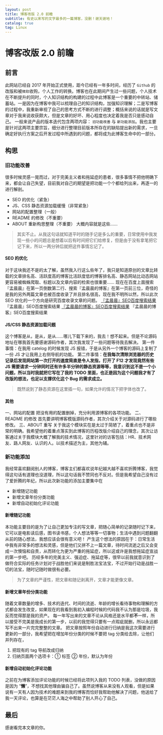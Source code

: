 ```yaml
---
layout: post
title: 博客改版 2.0 前瞻
subtitle: 有史以来写的文字最多的一篇博客，没删！谢天谢地！
catalog: true
tag: Linux
---
```


# 博客改版 2.0 前瞻

## 前言
此网站已经自 2017 年开始正式使用，距今已经有一年多时间，经历了 `Github` 的改版和被`微软`收购，个人工作的转换。博客也在此期间产生过一些问题，个人技术在不断提升的同时，个人知识结构的构建的过程中此博客是一个重要的中转站、储蓄站。一是因为在博客中我可以梳理自己的知识结构，加强知识理解；二是写博客的过程中，我重新审视了自己的思考方式不断的进行调整；概括来说的话就是写文章对于我来说收获颇大，但是文章的好坏、用心程度也决定着我是否只是感动自己。
一般来说产品的版本迭代包含两项内容： `旧功能改善` 与 `新功能添加`。我也主要是针对这两项主要宗旨，细分进行整理目前版本所存在的缺陷提出新的需求，一旦确定好执行方案之后开发过程中所遇到的问题，都将成为此博客生命中的一部分。
## 构思
### 旧功能改善
很多时候灵感一晃而过，对于完美主义者和拖延症的患者，很多事情不把他明确下来，都会让自己失望，目前我对自己的期望是把功能一个个都给列出来，再逐一的进行解剖。
* SEO 的优化（紧急）
* JS、CSS 静态资源加载缓慢（非常紧急）
* 网站的配置整理（一般）
* README 的修改（不重要）
* ABOUT 重新构思整理（不重要）
大概内容就是这些……
> 其实不止。从我这句话就知道平时的随手记是多么的重要，日常使用中我发现一些小的问题总是想着以后有时间把它们给修复，但是由于没有拿笔把它记下来，所以一两分钟后就把这件事情忘记了。
#### SEO 的优化
对于这块我还不是的太了解，虽然我入行这么些年了，我只是知道原创的文章比转载的文章排名高、活跃度高的博客比活跃度低的博客排名高、静态网站比动态网站更容易被蜘蛛爬取、标题以及文章内容的检索也很重要……
现在在百度上面搜索『孟晨晨』在第一页倒数第二行、搜索『孟晨晨的博客』在第一页前三位，奇怪的是我的另外两篇文章也被百度收录了并且排名很高，现在我不明所以然，所以此次 SEO 优化的一个方向是研究百度收录文章的问题。
[『孟晨晨』SEO百度搜索结果](http://mcc-blog.test.upcdn.net/img/post-revision2.0/mengchenchen-baidu-search-result.png)
『孟晨晨』SEO百度搜索结果
[『孟晨晨的博客』SEO百度搜索结果](http://mcc-blog.test.upcdn.net/img/post-revision2.0/mengchenchendeboke-baidu-search-result)
『孟晨晨的博客』SEO百度搜索结果
#### JS/CSS 静态资源加载问题
这个博客是从，是从，是从……哪儿下载下来的，我去！想不起来。但是不论源码地址在哪我首先要感谢源码作者，其次我发现了一些问题等待我去解决。
第一件事情：在我用 catelog 的时候发现 JS 报错，于是从另外一个博客的源码上复制了一份 JS 才让我用上右侧导航的功能。
第二件事情：**在我每次清除浏览器的历史记录后发现网站第一次打开的速度简直是令人发指，打开了 F12 才发现竟然有些 JS 需要请求一分钟同时还有许多半分钟的静态资源等等，我意识到这不是一个小问题，所以当时我就把它写在了我的 TODO 里面，也正是因为这个问题我才有了改版的想法，也足以支撑优化这个 Bug 的需求成立。**
> 既然说到了静态资源在这里插一句，如果允许的情况下把字体也改了。
#### 其他
一、网站的配置
把没有用的配置删掉，充分利用源博客的各项功能。
二、README 的修改
首先要讲明博客模版源码作者，其次介绍关于对源码进行了哪些修改。
三、ABOUT 重写
关于我这个模块实在是太过于简陋了，着重点也不是非常的明确。我希望他的着重点落实到此博客的历程改版介绍自己的理念，其次让访客通过关于我模块大概了解我的技术情况，这里针对的访客包括：HR、技术网友、路人网友、认识的人。以技术描述为主，其他为辅。
### 新功能添加
我经常喜欢翻阅别人的博客，博客主们都喜欢说年纪越大越不喜欢折腾博客，我觉得这句话有道理也没道理，所以这句话我不赞同也不反对。但是我希望自己没有过了爱折腾的年纪，所以此次新功能的添加主要集中在
* 新增随记功能
* 新增文章年份分类功能
* 新增自动初始化评论功能
#### 新增随记功能
本功能主要目的是为了让自己更加专注的写文章，把随心简单的记录随时记下来，它可以是电影读后感，图书读书感，个人想法等等一切事物；生活中遇到问题翻翻从前的随心想法，我想应该会很有意义吧！
产生这个想法的原因在于：日常生活中我有非常多的想法和灵感，但是他们又拼不上一篇文章，待时间流逝之后又会变成一次懊恼和自责，从而转化为更为严重的拖延症，所以这或许是我想拖延症宣战的第一步吧。
历经多年的完美主义、强迫症、拖延症等，很早以前我就意识到了做符合实际的任务计划对于战胜他们来说是制胜法宝法宝，不过开始行动是战胜一切的法宝，随时记随时做很有必要。
> 为了文章的严谨性，把文章和随记剥离开，文章才能更像文章。
#### 新增文章年份分类功能
随着文章数量的增多、技术的迭代、时间的流逝、年龄的增长看待事物和理解的方式都会发生改变，如果现在的我看到我初入编程时候的代码我不认为那是垃圾，我反而觉得那是我的资产。
每一年写出来的文章不论从风格还是水平都**不**一样，所以接受不完美是我成长的第一步，以前的我觉得只要有一点瑕疵就删，所以永远都写不出来一片完完整整的文章。
把文章按照年份自动进行归纳是我这次需要进行更新的一部分，我希望把在增加年份分类的时候不要把 tag 分类给去除，让他们并列存在，
1. 把现有的 tag 导航改成归纳
2. 归纳页面两个选项卡：① 标签 ② 年份，默认为年份
#### 新增自动初始化评论功能
之前在为博客添加评论功能的时候已经将此项列入我的 TODO 列表，没做的原因是因为 “**懒**”，不想找其他理由骗自己了。虽然说博客从来没有人观看，但是如果说有一天有人因为技术的难题来到我的博客而恰好我帮助他解决了问题，他送给了我一天评论，也算是在茫茫人海之中帮助了别人开心了自己。
## 最后
感谢看完本文章的你。

